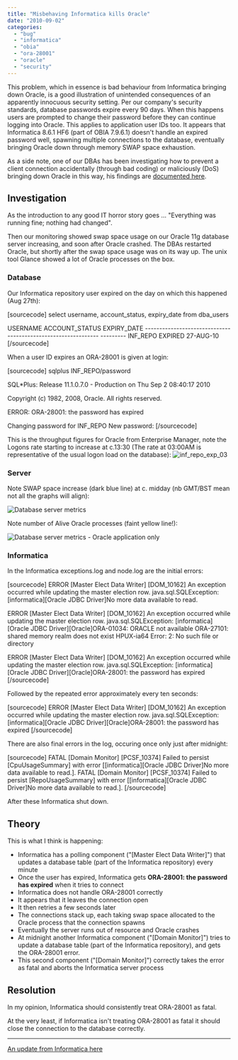 ```yaml
---
title: "Misbehaving Informatica kills Oracle"
date: "2010-09-02"
categories: 
  - "bug"
  - "informatica"
  - "obia"
  - "ora-28001"
  - "oracle"
  - "security"
---
```


This problem, which in essence is bad behaviour from Informatica bringing down Oracle, is a good illustration of unintended consequences of an apparently innocuous security setting. Per our company's security standards, database passwords expire every 90 days. When this happens users are prompted to change their password before they can continue logging into Oracle. This applies to application user IDs too. It appears that Informatica 8.6.1 HF6 (part of OBIA 7.9.6.1) doesn't handle an expired password well, spawning multiple connections to the database, eventually bringing Oracle down through memory SWAP space exhaustion.

As a side note, one of our DBAs has been investigating how to prevent a client connection accidentally (through bad coding) or maliciously (DoS) bringing down Oracle in this way, his findings are [documented here](http://jhdba.wordpress.com/2010/09/02/using-the-connection_rate-parameter-to-stop-dos-attacks/).

## Investigation

As the introduction to any good IT horror story goes ... "Everything was running fine; nothing had changed".

Then our monitoring showed swap space usage on our Oracle 11g database server increasing, and soon after Oracle crashed. The DBAs restarted Oracle, but shortly after the swap space usage was on its way up. The unix tool Glance showed a lot of Oracle processes on the box.

### Database

Our Informatica repository user expired on the day on which this happened (Aug 27th):

\[sourcecode\] select username, account\_status, expiry\_date from dba\_users

USERNAME ACCOUNT\_STATUS EXPIRY\_DATE ------------------------------ -------------------------------- --------- INF\_REPO EXPIRED 27-AUG-10 \[/sourcecode\]

When a user ID expires an ORA-28001 is given at login:

\[sourcecode\] sqlplus INF\_REPO/password

SQL\*Plus: Release 11.1.0.7.0 - Production on Thu Sep 2 08:40:17 2010

Copyright (c) 1982, 2008, Oracle. All rights reserved.

ERROR: ORA-28001: the password has expired

Changing password for INF\_REPO New password: \[/sourcecode\]

This is the throughput figures for Oracle from Enterprise Manager, note the Logons rate starting to increase at c.13:30 (The rate at 03:00AM is representative of the usual logon load on the database): ![](http://rnm1978.files.wordpress.com/2010/09/inf_repo_exp_03.png?w=1024 "inf_repo_exp_03")

### Server

Note SWAP space increase (dark blue line) at c. midday (nb GMT/BST mean not all the graphs will align):

![Database server metrics](/images/rnm1978/inf_repo_exp_011.png "inf_repo_exp_01")

Note number of Alive Oracle processes (faint yellow line!):

![Database server metrics - Oracle application only](/images/rnm1978/inf_repo_exp_021.png "inf_repo_exp_02")

### Informatica

In the Informatica exceptions.log and node.log are the initial errors:

\[sourcecode\] ERROR \[Master Elect Data Writer\] \[DOM\_10162\] An exception occurred while updating the master election row. java.sql.SQLException: \[informatica\]\[Oracle JDBC Driver\]No more data available to read.

ERROR \[Master Elect Data Writer\] \[DOM\_10162\] An exception occurred while updating the master election row. java.sql.SQLException: \[informatica\]\[Oracle JDBC Driver\]\[Oracle\]ORA-01034: ORACLE not available ORA-27101: shared memory realm does not exist HPUX-ia64 Error: 2: No such file or directory

ERROR \[Master Elect Data Writer\] \[DOM\_10162\] An exception occurred while updating the master election row. java.sql.SQLException: \[informatica\]\[Oracle JDBC Driver\]\[Oracle\]ORA-28001: the password has expired \[/sourcecode\]

Followed by the repeated error approximately every ten seconds:

\[sourcecode\] ERROR \[Master Elect Data Writer\] \[DOM\_10162\] An exception occurred while updating the master election row. java.sql.SQLException: \[informatica\]\[Oracle JDBC Driver\]\[Oracle\]ORA-28001: the password has expired \[/sourcecode\]

There are also final errors in the log, occuring once only just after midnight:

\[sourcecode\] FATAL \[Domain Monitor\] \[PCSF\_10374\] Failed to persist \[CpuUsageSummary\] with error \[\[informatica\]\[Oracle JDBC Driver\]No more data available to read.\]. FATAL \[Domain Monitor\] \[PCSF\_10374\] Failed to persist \[RepoUsageSummary\] with error \[\[informatica\]\[Oracle JDBC Driver\]No more data available to read.\]. \[/sourcecode\]

After these Informatica shut down.

## Theory

This is what I think is happening:

- Informatica has a polling component ("\[Master Elect Data Writer\]") that updates a database table (part of the Informatica repository) every minute
- Once the user has expired, Informatica gets **ORA-28001: the password has expired** when it tries to connect
- Informatica does not handle ORA-28001 correctly
- It appears that it leaves the connection open
- It then retries a few seconds later
- The connections stack up, each taking swap space allocated to the Oracle process that the connection spawns
- Eventually the server runs out of resource and Oracle crashes
- At midnight another Informatica component ("\[Domain Monitor\]") tries to update a database table (part of the Informatica repository), and gets the ORA-28001 error.
- This second component ("\[Domain Monitor\]") correctly takes the error as fatal and aborts the Informatica server process

## Resolution

In my opinion, Informatica should consistently treat ORA-28001 as fatal.

At the very least, if Informatica isn't treating ORA-28001 as fatal it should close the connection to the database correctly.

* * *

[An update from Informatica here](/2010/10/18/when-is-a-bug-not-a-bug-when-its-a-design-decision/)
